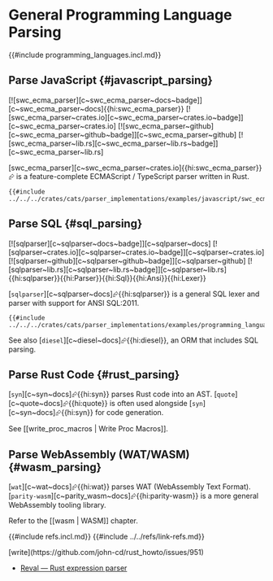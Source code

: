 # General Programming Language Parsing

{{#include programming_languages.incl.md}}

## Parse JavaScript {#javascript_parsing}

[![swc_ecma_parser][c~swc_ecma_parser~docs~badge]][c~swc_ecma_parser~docs]{{hi:swc_ecma_parser}}
[![swc_ecma_parser~crates.io][c~swc_ecma_parser~crates.io~badge]][c~swc_ecma_parser~crates.io]
[![swc_ecma_parser~github][c~swc_ecma_parser~github~badge]][c~swc_ecma_parser~github]
[![swc_ecma_parser~lib.rs][c~swc_ecma_parser~lib.rs~badge]][c~swc_ecma_parser~lib.rs]

[swc_ecma_parser][c~swc_ecma_parser~crates.io]{{hi:swc_ecma_parser}}⮳ is a feature-complete ECMAScript / TypeScript parser written in Rust.

```rust,editable
{{#include ../../../crates/cats/parser_implementations/examples/javascript/swc_ecma_parser.rs:example}}
```

## Parse SQL {#sql_parsing}

[![sqlparser][c~sqlparser~docs~badge]][c~sqlparser~docs] [![sqlparser~crates.io][c~sqlparser~crates.io~badge]][c~sqlparser~crates.io] [![sqlparser~github][c~sqlparser~github~badge]][c~sqlparser~github] [![sqlparser~lib.rs][c~sqlparser~lib.rs~badge]][c~sqlparser~lib.rs]{{hi:sqlparser}}{{hi:Parser}}{{hi:Sql}}{{hi:Ansi}}{{hi:Lexer}}

[`sqlparser`][c~sqlparser~docs]⮳{{hi:sqlparser}} is a general SQL lexer and parser with support for ANSI SQL:2011.

```rust,editable
{{#include ../../../crates/cats/parser_implementations/examples/programming_languages/sqlparser.rs:example}}
```

See also [`diesel`][c~diesel~docs]⮳{{hi:diesel}}, an ORM that includes SQL parsing.

## Parse Rust Code {#rust_parsing}

[`syn`][c~syn~docs]⮳{{hi:syn}} parses Rust code into an AST. [`quote`][c~quote~docs]⮳{{hi:quote}} is often used alongside [`syn`][c~syn~docs]⮳{{hi:syn}} for code generation.

See [[write_proc_macros | Write Proc Macros]].

## Parse WebAssembly (WAT/WASM) {#wasm_parsing}

[`wat`][c~wat~docs]⮳{{hi:wat}} parses WAT (WebAssembly Text Format). [`parity-wasm`][c~parity_wasm~docs]⮳{{hi:parity-wasm}} is a more general WebAssembly tooling library.

Refer to the [[wasm | WASM]] chapter.

{{#include refs.incl.md}}
{{#include ../../refs/link-refs.md}}

<div class="hidden">
[write](https://github.com/john-cd/rust_howto/issues/951)

- [Reval — Rust expression parser](https://lib.rs/crates/reval)

</div>
